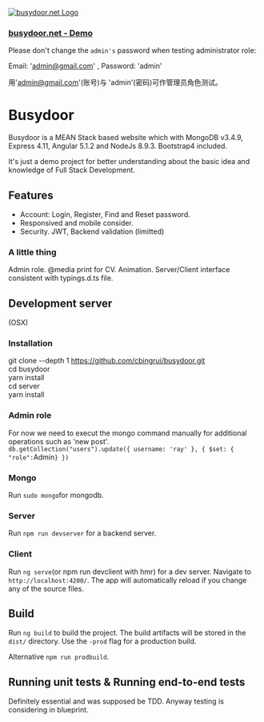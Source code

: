 [![busydoor.net Logo](http://busydoor.net/favicon.png)](http://busydoor.net/)

### [busydoor.net - Demo](http://busydoor.net)

Please don't change the `admin's` password when testing administrator role:

Email: 'admin@gmail.com' , Password: 'admin'

用'admin@gmail.com'(账号)与 'admin'(密码)可作管理员角色测试。

# Busydoor

Busydoor is a MEAN Stack based website which with MongoDB v3.4.9, Express 4.11, Angular 5.1.2 and NodeJs 8.9.3. Bootstrap4 included.

It's just a demo project for better understanding about the basic idea and knowledge of Full Stack Development.

## Features

* Account: Login, Register, Find and Reset password.
* Responsived and mobile consider.
* Security. JWT, Backend validation (limitted)

### A little thing

Admin role. @media print for CV. Animation. Server/Client interface consistent with typings.d.ts file.

## Development server

(OSX)

### Installation

git clone --depth 1 https://github.com/cbingrui/busydoor.git  
cd busydoor  
yarn install  
cd server  
yarn install

### Admin role

For now we need to execut the mongo command manually for additional operations such as 'new post'.  
`db.getCollection("users").update({ username: 'ray' }, { $set: { "role":`Admin`} })`

### Mongo

Run `sudo mongo`for mongodb.

### Server

Run `npm run devserver` for a backend server.

### Client

Run `ng serve`(or npm run devclient with hmr) for a dev server. Navigate to `http://localhost:4200/`. The app will automatically reload if you change any of the source files.

## Build

Run `ng build` to build the project. The build artifacts will be stored in the `dist/` directory. Use the `-prod` flag for a production build.

Alternative `npm run prodbuild`.

## Running unit tests & Running end-to-end tests

Definitely essential and was supposed be TDD. Anyway testing is considering in blueprint.
